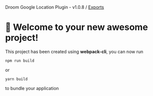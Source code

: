 Droom Google Location Plugin - v1.0.8 / [Exports](modules.md)

# 🚀 Welcome to your new awesome project!

This project has been created using **webpack-cli**, you can now run

```
npm run build
```

or

```
yarn build
```

to bundle your application

